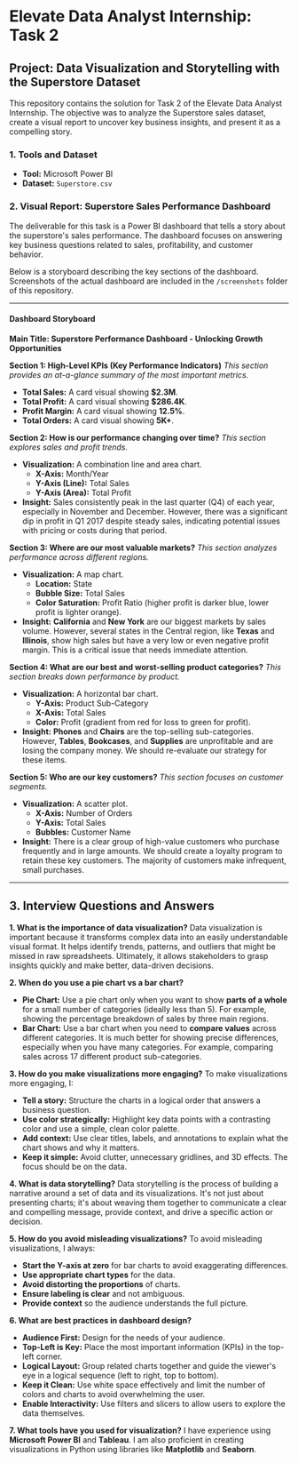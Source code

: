 # Elevate Data Analyst Internship: Task 2

## Project: Data Visualization and Storytelling with the Superstore Dataset

This repository contains the solution for Task 2 of the Elevate Data Analyst Internship. The objective was to analyze the Superstore sales dataset, create a visual report to uncover key business insights, and present it as a compelling story.

### 1. Tools and Dataset

* **Tool:** Microsoft Power BI
* **Dataset:** `Superstore.csv`

### 2. Visual Report: Superstore Sales Performance Dashboard

The deliverable for this task is a Power BI dashboard that tells a story about the superstore's sales performance. The dashboard focuses on answering key business questions related to sales, profitability, and customer behavior.

Below is a storyboard describing the key sections of the dashboard. Screenshots of the actual dashboard are included in the `/screenshots` folder of this repository.

---

#### **Dashboard Storyboard**

**Main Title: Superstore Performance Dashboard - Unlocking Growth Opportunities**

**Section 1: High-Level KPIs (Key Performance Indicators)**
*This section provides an at-a-glance summary of the most important metrics.*
* **Total Sales:** A card visual showing **$2.3M**.
* **Total Profit:** A card visual showing **$286.4K**.
* **Profit Margin:** A card visual showing **12.5%**.
* **Total Orders:** A card visual showing **5K+**.

**Section 2: How is our performance changing over time?**
*This section explores sales and profit trends.*
* **Visualization:** A combination line and area chart.
    * **X-Axis:** Month/Year
    * **Y-Axis (Line):** Total Sales
    * **Y-Axis (Area):** Total Profit
* **Insight:** Sales consistently peak in the last quarter (Q4) of each year, especially in November and December. However, there was a significant dip in profit in Q1 2017 despite steady sales, indicating potential issues with pricing or costs during that period.

**Section 3: Where are our most valuable markets?**
*This section analyzes performance across different regions.*
* **Visualization:** A map chart.
    * **Location:** State
    * **Bubble Size:** Total Sales
    * **Color Saturation:** Profit Ratio (higher profit is darker blue, lower profit is lighter orange).
* **Insight:** **California** and **New York** are our biggest markets by sales volume. However, several states in the Central region, like **Texas** and **Illinois**, show high sales but have a very low or even negative profit margin. This is a critical issue that needs immediate attention.

**Section 4: What are our best and worst-selling product categories?**
*This section breaks down performance by product.*
* **Visualization:** A horizontal bar chart.
    * **Y-Axis:** Product Sub-Category
    * **X-Axis:** Total Sales
    * **Color:** Profit (gradient from red for loss to green for profit).
* **Insight:** **Phones** and **Chairs** are the top-selling sub-categories. However, **Tables**, **Bookcases**, and **Supplies** are unprofitable and are losing the company money. We should re-evaluate our strategy for these items.

**Section 5: Who are our key customers?**
*This section focuses on customer segments.*
* **Visualization:** A scatter plot.
    * **X-Axis:** Number of Orders
    * **Y-Axis:** Total Sales
    * **Bubbles:** Customer Name
* **Insight:** There is a clear group of high-value customers who purchase frequently and in large amounts. We should create a loyalty program to retain these key customers. The majority of customers make infrequent, small purchases.

---

## 3. Interview Questions and Answers

**1. What is the importance of data visualization?**
Data visualization is important because it transforms complex data into an easily understandable visual format. It helps identify trends, patterns, and outliers that might be missed in raw spreadsheets. Ultimately, it allows stakeholders to grasp insights quickly and make better, data-driven decisions.

**2. When do you use a pie chart vs a bar chart?**
* **Pie Chart:** Use a pie chart only when you want to show **parts of a whole** for a small number of categories (ideally less than 5). For example, showing the percentage breakdown of sales by three main regions.
* **Bar Chart:** Use a bar chart when you need to **compare values** across different categories. It is much better for showing precise differences, especially when you have many categories. For example, comparing sales across 17 different product sub-categories.

**3. How do you make visualizations more engaging?**
To make visualizations more engaging, I:
* **Tell a story:** Structure the charts in a logical order that answers a business question.
* **Use color strategically:** Highlight key data points with a contrasting color and use a simple, clean color palette.
* **Add context:** Use clear titles, labels, and annotations to explain what the chart shows and why it matters.
* **Keep it simple:** Avoid clutter, unnecessary gridlines, and 3D effects. The focus should be on the data.

**4. What is data storytelling?**
Data storytelling is the process of building a narrative around a set of data and its visualizations. It's not just about presenting charts; it's about weaving them together to communicate a clear and compelling message, provide context, and drive a specific action or decision.

**5. How do you avoid misleading visualizations?**
To avoid misleading visualizations, I always:
* **Start the Y-axis at zero** for bar charts to avoid exaggerating differences.
* **Use appropriate chart types** for the data.
* **Avoid distorting the proportions** of charts.
* **Ensure labeling is clear** and not ambiguous.
* **Provide context** so the audience understands the full picture.

**6. What are best practices in dashboard design?**
* **Audience First:** Design for the needs of your audience.
* **Top-Left is Key:** Place the most important information (KPIs) in the top-left corner.
* **Logical Layout:** Group related charts together and guide the viewer's eye in a logical sequence (left to right, top to bottom).
* **Keep it Clean:** Use white space effectively and limit the number of colors and charts to avoid overwhelming the user.
* **Enable Interactivity:** Use filters and slicers to allow users to explore the data themselves.

**7. What tools have you used for visualization?**
I have experience using **Microsoft Power BI** and **Tableau**. I am also proficient in creating visualizations in Python using libraries like **Matplotlib** and **Seaborn**.
